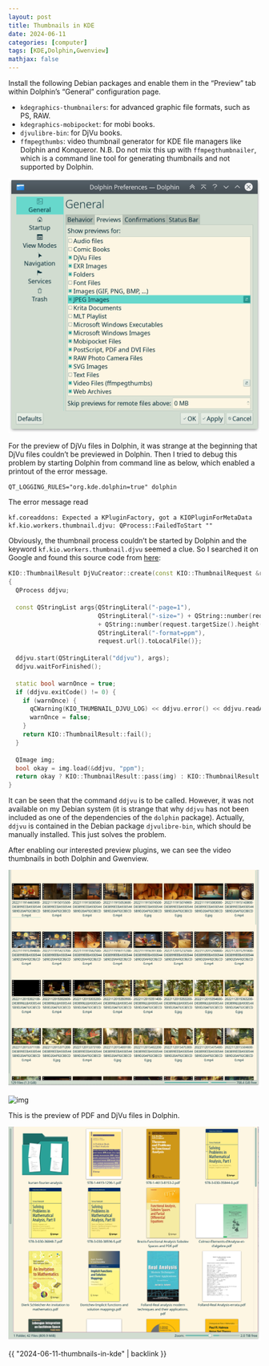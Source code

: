 ```yaml
---
layout: post
title: Thumbnails in KDE
date: 2024-06-11
categories: [computer]
tags: [KDE,Dolphin,Gwenview]
mathjax: false
---
```


Install the following Debian packages and enable them in the &ldquo;Preview&rdquo; tab within Dolphin&rsquo;s &ldquo;General&rdquo; configuration page.

-   `kdegraphics-thumbnailers`: for advanced graphic file formats, such as PS, RAW.
-   `kdegraphics-mobipocket`: for mobi books.
-   `djvulibre-bin`: for DjVu books.
-   `ffmpegthumbs`: video thumbnail generator for KDE file managers like Dolphin and Konqueror. N.B. Do not mix this up with `ffmpegthumbnailer`, which is a command line tool for generating thumbnails and not supported by Dolphin.

![img](/figures/2022-12-19_15-00-00-dolphin-preview-plugins.png "Preview preferences in Dolphin")

For the preview of DjVu files in Dolphin, it was strange at the beginning that DjVu files couldn&rsquo;t be previewed in Dolphin. Then I tried to debug this problem by starting Dolphin from command line as below, which enabled a printout of the error message.

```text
QT_LOGGING_RULES="org.kde.dolphin=true" dolphin
```

The error message read

```text
kf.coreaddons: Expected a KPluginFactory, got a KIOPluginForMetaData
kf.kio.workers.thumbnail.djvu: QProcess::FailedToStart ""
```

Obviously, the thumbnail process couldn&rsquo;t be started by Dolphin and the keyword `kf.kio.workers.thumbnail.djvu` seemed a clue. So I searched it on Google and found this source code from [here](https://github.com/KDE/kio-extras/blob/master/thumbnail/djvucreator.cpp):

```C++
KIO::ThumbnailResult DjVuCreator::create(const KIO::ThumbnailRequest &request)
{
  QProcess ddjvu;

  const QStringList args{QStringLiteral("-page=1"),
                         QStringLiteral("-size=") + QString::number(request.targetSize().width()) + QChar('x')
                         + QString::number(request.targetSize().height()),
                         QStringLiteral("-format=ppm"),
                         request.url().toLocalFile()};

  ddjvu.start(QStringLiteral("ddjvu"), args);
  ddjvu.waitForFinished();

  static bool warnOnce = true;
  if (ddjvu.exitCode() != 0) {
    if (warnOnce) {
      qCWarning(KIO_THUMBNAIL_DJVU_LOG) << ddjvu.error() << ddjvu.readAllStandardError();
      warnOnce = false;
    }
    return KIO::ThumbnailResult::fail();
  }

  QImage img;
  bool okay = img.load(&ddjvu, "ppm");
  return okay ? KIO::ThumbnailResult::pass(img) : KIO::ThumbnailResult::fail();
}
```

It can be seen that the command `ddjvu` is to be called. However, it was not available on my Debian system (it is strange that why `ddjvu` has not been included as one of the dependencies of the `dolphin` package). Actually, `ddjvu` is contained in the Debian package `djvulibre-bin`, which should be manually installed. This just solves the problem.

After enabling our interested preview plugins, we can see the video thumbnails in both Dolphin and Gwenview.

![img](/figures/2022-12-19_15-12-21-video-thumbnails-in-dolphin.png "Preview of videos in Dolphin")

![img](/figures/2022-12-19_15-12-59-video-thumbnails-in-gwenview.png "Preview of videos in Gwenview")

This is the preview of PDF and DjVu files in Dolphin.

![img](/figures/2024-06-11_10-07-18-djvu-preview-in-dolphin.png "Preview of DjVu files in Dolphin")

{{ "2024-06-11-thumbnails-in-kde" | backlink }}
